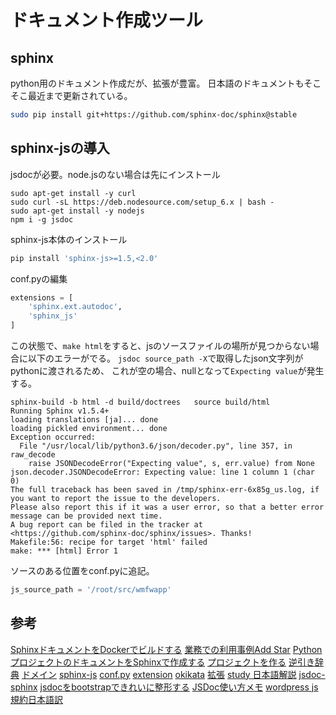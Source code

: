 # ドキュメント作成ツール

## sphinx

python用のドキュメント作成だが、拡張が豊富。
日本語のドキュメントもそこそこ最近まで更新されている。

```bash
sudo pip install git+https://github.com/sphinx-doc/sphinx@stable
```

## sphinx-jsの導入

jsdocが必要。node.jsのない場合は先にインストール

```
sudo apt-get install -y curl
sudo curl -sL https://deb.nodesource.com/setup_6.x | bash -
sudo apt-get install -y nodejs
npm i -g jsdoc 
```

sphinx-js本体のインストール

```bash
pip install 'sphinx-js>=1.5,<2.0'
```

conf.pyの編集

```py
extensions = [
    'sphinx.ext.autodoc',
    'sphinx_js'
]
```

この状態で、`make html`をすると、jsのソースファイルの場所が見つからない場合に以下のエラーがでる。
`jsdoc source_path -X`で取得したjson文字列がpythonに渡されるため、
これが空の場合、nullとなって`Expecting value`が発生する。

```
sphinx-build -b html -d build/doctrees   source build/html
Running Sphinx v1.5.4+
loading translations [ja]... done
loading pickled environment... done
Exception occurred:
  File "/usr/local/lib/python3.6/json/decoder.py", line 357, in raw_decode
    raise JSONDecodeError("Expecting value", s, err.value) from None
json.decoder.JSONDecodeError: Expecting value: line 1 column 1 (char 0)
The full traceback has been saved in /tmp/sphinx-err-6x85g_us.log, if you want to report the issue to the developers.
Please also report this if it was a user error, so that a better error message can be provided next time.
A bug report can be filed in the tracker at <https://github.com/sphinx-doc/sphinx/issues>. Thanks!
Makefile:56: recipe for target 'html' failed
make: *** [html] Error 1
```

ソースのある位置をconf.pyに追記。

```py
js_source_path = '/root/src/wmfwapp'
```



## 参考

[SphinxドキュメントをDockerでビルドする][*1]
[業務での利用事例Add Star][*2]
[PythonプロジェクトのドキュメントをSphinxで作成する][*3]
[プロジェクトを作る][*4]
[逆引き辞典][*5]
[ドメイン][*6]
[sphinx-js][*7]
[conf.py][*8]
[extension][*9]
[okikata][*10]
[拡張][*11]
[study 日本語解説][*12]
[jsdoc-sphinx][*13]
[jsdocをbootstrapできれいに整形する][*14]
[JSDoc使い方メモ][*15]
[wordpress js規約日本語訳][*16]

[*1]:http://www.rhoboro.com/2016/09/04/docker-build-sphinx.html
[*2]:http://sphinx-users.jp/event/20101203_jus_benkyoukai/practical_sample/index.html
[*3]:http://qiita.com/icoxfog417/items/9e2eb932b61aa9b9e427
[*4]:http://sphinx-users.jp/gettingstarted/make_project.html#id2
[*5]:http://sphinx-users.jp/reverse-dict/index.html
[*6]:http://www.sphinx-doc.org/ja/stable/domains.html
[*7]:https://github.com/erikrose/sphinx-js
[*8]:http://www.sphinx-doc.org/ja/stable/config.html
[*9]:http://tk0miya.hatenablog.com/entry/20111206/p1
[*10]:http://oktavia.info/ja/pages/what/what.html
[*11]:http://sphinx.shibu.jp/extensions.html
[*12]:http://planset-study-sphinx.readthedocs.io/ja/latest/01.html
[*13]:https://github.com/HumanBrainProject/jsdoc-sphinx
[*14]:https://blog.agektmr.com/2014/02/jsdocbootstrap.html
[*15]:http://qiita.com/opengl-8080/items/a36679f7926f4cac0a81
[*16]:https://wpdocs.osdn.jp/JavaScript_%E3%83%89%E3%82%AD%E3%83%A5%E3%83%A1%E3%83%B3%E3%83%88%E8%A6%8F%E7%B4%84
